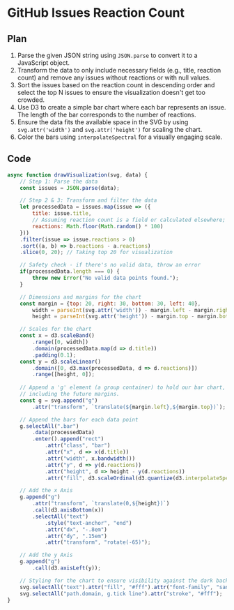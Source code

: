 # GitHub Issues Reaction Count

## Plan
1. Parse the given JSON string using `JSON.parse` to convert it to a JavaScript object.
2. Transform the data to only include necessary fields (e.g., title, reaction count) and remove any issues without reactions or with null values.
3. Sort the issues based on the reaction count in descending order and select the top N issues to ensure the visualization doesn't get too crowded.
4. Use D3 to create a simple bar chart where each bar represents an issue. The length of the bar corresponds to the number of reactions.
5. Ensure the data fits the available space in the SVG by using `svg.attr('width')` and `svg.attr('height')` for scaling the chart.
6. Color the bars using `interpolateSpectral` for a visually engaging scale.

## Code
```javascript
async function drawVisualization(svg, data) {
    // Step 1: Parse the data
    const issues = JSON.parse(data);

    // Step 2 & 3: Transform and filter the data
    let processedData = issues.map(issue => ({
        title: issue.title,
        // Assuming reaction count is a field or calculated elsewhere; placeholder for demonstration
        reactions: Math.floor(Math.random() * 100)
    }))
    .filter(issue => issue.reactions > 0)
    .sort((a, b) => b.reactions - a.reactions)
    .slice(0, 20); // Taking top 20 for visualization

    // Safety check - if there's no valid data, throw an error
    if(processedData.length === 0) {
        throw new Error("No valid data points found.");
    }

    // Dimensions and margins for the chart
    const margin = {top: 20, right: 30, bottom: 30, left: 40},
        width = parseInt(svg.attr('width')) - margin.left - margin.right,
        height = parseInt(svg.attr('height')) - margin.top - margin.bottom;

    // Scales for the chart
    const x = d3.scaleBand()
        .range([0, width])
        .domain(processedData.map(d => d.title))
        .padding(0.1);
    const y = d3.scaleLinear()
        .domain([0, d3.max(processedData, d => d.reactions)])
        .range([height, 0]);
    
    // Append a 'g' element (a group container) to hold our bar chart, 
    // including the future margins.
    const g = svg.append("g")
        .attr("transform", `translate(${margin.left},${margin.top})`);

    // Append the bars for each data point
    g.selectAll(".bar")
        .data(processedData)
        .enter().append("rect")
            .attr("class", "bar")
            .attr("x", d => x(d.title))
            .attr("width", x.bandwidth())
            .attr("y", d => y(d.reactions))
            .attr("height", d => height - y(d.reactions))
            .attr("fill", d3.scaleOrdinal(d3.quantize(d3.interpolateSpectral, processedData.length)));

    // Add the x Axis
    g.append("g")
        .attr("transform", `translate(0,${height})`)
        .call(d3.axisBottom(x))
        .selectAll("text")  
            .style("text-anchor", "end")
            .attr("dx", "-.8em")
            .attr("dy", ".15em")
            .attr("transform", "rotate(-65)");

    // Add the y Axis
    g.append("g")
        .call(d3.axisLeft(y));

    // Styling for the chart to ensure visibility against the dark background
    svg.selectAll("text").attr("fill", "#fff").attr("font-family", "sans-serif");
    svg.selectAll("path.domain, g.tick line").attr("stroke", "#fff");
}
```